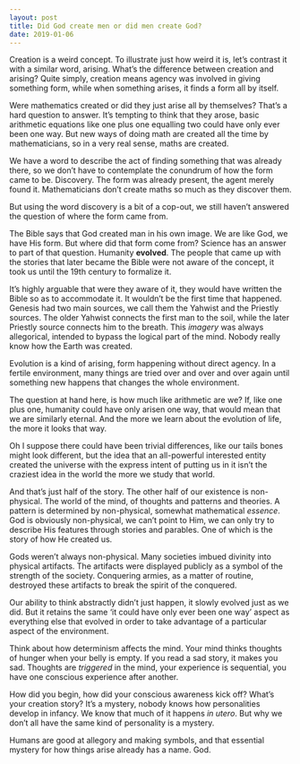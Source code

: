 ```yaml
---
layout: post
title: Did God create men or did men create God?
date: 2019-01-06
---
```


<p>Creation is a weird concept. To illustrate just how weird it is, let’s contrast it with a similar word, arising. What’s the difference between creation and arising? Quite simply, creation means agency was involved in giving something form, while when something arises, it finds a form all by itself.</p><p>Were mathematics created or did they just arise all by themselves? That’s a hard question to answer. It’s tempting to think that they arose, basic arithmetic equations like one plus one equalling two could have only ever been one way. But new ways of doing math are created all the time by mathematicians, so in a very real sense, maths are created.</p><p>We have a word to describe the act of finding something that was already there, so we don’t have to contemplate the conundrum of how the form came to be. Discovery. The form was already present, the agent merely found it. Mathematicians don’t create maths so much as they discover them.</p><p>But using the word discovery is a bit of a cop-out, we still haven’t answered the question of where the form came from.</p><p>The Bible says that God created man in his own image. We are like God, we have His form. But where did that form come from? Science has an answer to part of that question. Humanity <b>evolved</b>. The people that came up with the stories that later became the Bible were not aware of the concept, it took us until the 19th century to formalize it.</p><p>It’s highly arguable that were they aware of it, they would have written the Bible so as to accommodate it. It wouldn’t be the first time that happened. Genesis had two main sources, we call them the Yahwist and the Priestly sources. The older Yahwist connects the first man to the soil, while the later Priestly source connects him to the breath. This <i>imagery</i> was always allegorical, intended to bypass the logical part of the mind. Nobody really know how the Earth was created.</p><p>Evolution is a kind of arising, form happening without direct agency. In a fertile environment, many things are tried over and over and over again until something new happens that changes the whole environment.</p><p>The question at hand here, is how much like arithmetic are we? If, like one plus one, humanity could have only arisen one way, that would mean that we are similarly eternal. And the more we learn about the evolution of life, the more it looks that way.</p><p>Oh I suppose there could have been trivial differences, like our tails bones might look different, but the idea that an all-powerful interested entity created the universe with the express intent of putting us in it isn’t the craziest idea in the world the more we study that world.</p><p>And that’s just half of the story. The other half of our existence is non-physical. The world of the mind, of thoughts and patterns and theories. A pattern is determined by non-physical, somewhat mathematical <i>essence</i>. God is obviously non-physical, we can’t point to Him, we can only try to describe His features through stories and parables. One of which is the story of how He created us.</p><p>Gods weren’t always non-physical. Many societies imbued divinity into physical artifacts. The artifacts were displayed publicly as a symbol of the strength of the society. Conquering armies, as a matter of routine, destroyed these artifacts to break the spirit of the conquered.</p><p>Our ability to think abstractly didn’t just happen, it slowly evolved just as we did. But it retains the same ‘it could have only ever been one way’ aspect as everything else that evolved in order to take advantage of a particular aspect of the environment.</p><p>Think about how determinism affects the mind. Your mind thinks thoughts of hunger when your belly is empty. If you read a sad story, it makes you sad. Thoughts are <i>triggered</i> in the mind, your experience is sequential, you have one conscious experience after another.</p><p>How did you begin, how did your conscious awareness kick off? What’s your creation story? It’s a mystery, nobody knows how personalities develop in infancy. We know that much of it happens <i>in utero</i>. But why we don’t all have the same kind of personality is a mystery.</p><p>Humans are good at allegory and making symbols, and that essential mystery for how things arise already has a name. God.</p>

